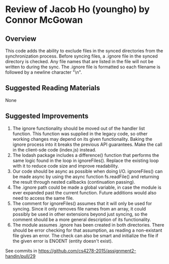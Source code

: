 # Review of Jacob Ho (youngho) by Connor McGowan

## Overview

This code adds the ability to exclude files in the synced directories from the synchronization process. Before syncing files, a .ignore file in the synced directory is checked. Any file names that are listed in the file will not be written to during the sync. The .ignore file is formatted so each filename is followed by a newline character "\n".

## Suggested Reading Materials

None

## Suggested Improvements

1. The ignore functionality should be moved out of the handler list function. This function was supplied in the legacy code, so other working changes may depend on its given functionality. Baking the ignore process into it breaks the previous API guarantees. Make the call in the client-sde code (index.js) instead.
2. The lodash package includes a difference() function that performs the same logic found in the loop in ignoreFiles(). Replace the existing loop with it to reduce code size and improve readability.
3. Our code should be async as possible when doing I/O. ignoreFiles() can be made async by using the async function fs.readFile() and returning the result through nested callbacks (continuation passing).
4. The .ignore path could be made a global variable, in case the module is ever expanded past the current function. Future additions would also need to access the same file.
5. The comment for ignoreFiles() assumes that it will only be used for syncing. Since it only removes file names from an array, it could possibly be used in other extensions beyond just syncing, so the comment should be a more general description of its functionality.
6. The module assumes .ignore has been created in both directories. There should be error checking for that assumption, as reading a non-existant file gives an error. The check can also be smart and initialize the file if the given error is ENOENT (entity doesn't exist).

See commits in https://github.com/cs4278-2015/assignment2-handin/pull/29

